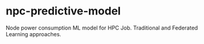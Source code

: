 # npc-predictive-model
Node power consumption ML model for HPC Job. Traditional and Federated Learning approaches.
